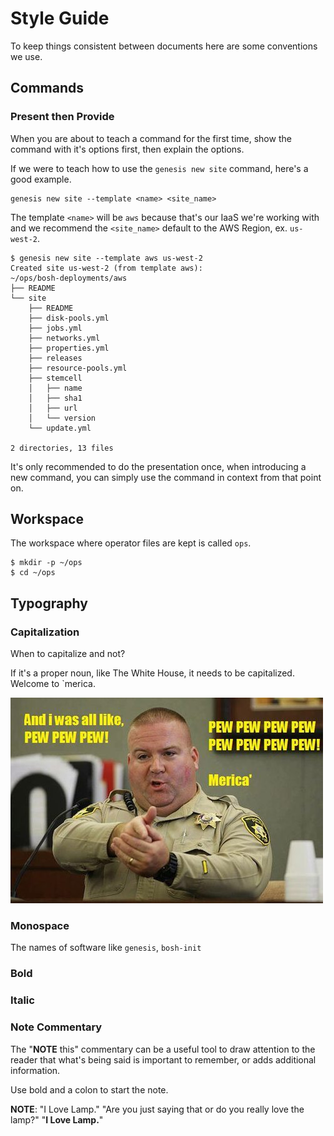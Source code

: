 # Style Guide

To keep things consistent between documents here are some conventions we use.

## Commands

### Present then Provide

When you are about to teach a command for the first time, show the command with
it's options first, then explain the options.

If we were to teach how to use the `genesis new site` command, here's a good example.

```
genesis new site --template <name> <site_name>
```

The template `<name>` will be `aws` because that's our IaaS we're working with and
we recommend the `<site_name>` default to the AWS Region, ex. `us-west-2`.

```
$ genesis new site --template aws us-west-2
Created site us-west-2 (from template aws):
~/ops/bosh-deployments/aws
├── README
└── site
    ├── README
    ├── disk-pools.yml
    ├── jobs.yml
    ├── networks.yml
    ├── properties.yml
    ├── releases
    ├── resource-pools.yml
    ├── stemcell
    │   ├── name
    │   ├── sha1
    │   ├── url
    │   └── version
    └── update.yml

2 directories, 13 files

```

It's only recommended to do the presentation once, when introducing a new command,
you can simply use the command in context from that point on.

## Workspace

The workspace where operator files are kept is called `ops`.

```
$ mkdir -p ~/ops
$ cd ~/ops
```


## Typography

### Capitalization

When to capitalize and not?

If it's a proper noun, like The White House, it needs to be capitalized.  Welcome
to \`merica.

![merica][merica]

### Monospace

The names of software like `genesis`, `bosh-init`

### Bold

### Italic

### Note Commentary

The "**NOTE** this" commentary can be a useful tool to draw attention to the
reader that what's being said is important to remember, or adds additional
information.

Use bold and a colon to start the note.

**NOTE**: "I Love Lamp."  "Are you just saying that or do you really love the
lamp?" "**I Love Lamp.**"


[//]: # (Images, put in /images folder)

[merica]:     images/merica.jpg "'Merica Pew Pew"
